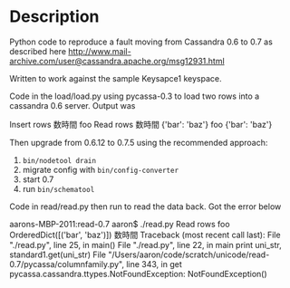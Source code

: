 # Description

Python code to reproduce a fault moving from Cassandra 0.6 to 0.7 as described here http://www.mail-archive.com/user@cassandra.apache.org/msg12931.html

Written to work against the sample Keysapce1 keyspace. 

Code in the load/load.py using pycassa-0.3 to load two rows into a cassandra 0.6 server. Output was

  Insert rows 数時間 foo
  Read rows
  数時間 {'bar': 'baz'}
  foo {'bar': 'baz'}
  
Then upgrade from 0.6.12 to 0.7.5 using the recommended approach:

1. `bin/nodetool drain`
2. migrate config with `bin/config-converter` 
3. start 0.7
4. run `bin/schematool`

Code in read/read.py then run to read the data back. Got the error below

  aarons-MBP-2011:read-0.7 aaron$ ./read.py 
  Read rows
  foo OrderedDict([('bar', 'baz')])
  数時間
  Traceback (most recent call last):
    File "./read.py", line 25, in <module>
      main()
    File "./read.py", line 22, in main
      print uni_str, standard1.get(uni_str)
    File "/Users/aaron/code/scratch/unicode/read-0.7/pycassa/columnfamily.py", line 343, in get
  pycassa.cassandra.ttypes.NotFoundException: NotFoundException()